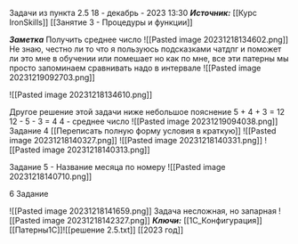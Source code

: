 
Задачи из пункта 2.5
 18 - декабрь - 2023  13:30 
***Источник:***  [[Курс IronSkills]] [[Занятие 3 - Процедуры и функции]]

***Заметка*** 
Получить среднее число
![[Pasted image 20231218134602.png]]
Не знаю, честно ли то что я пользуюсь подсказками чатдпг
и поможет ли это мне в обучении или помешает
но как по мне, все эти патерны мы просто запоминаем
сравнивать надо в интервале
![[Pasted image 20231219092703.png]]

![[Pasted image 20231218134610.png]]

Другое решение этой задачи  ниже небольшое пояснение
5 + 4 + 3 = 12
12 - 5 - 3 = 4     4 - среднее число
![[Pasted image 20231219094038.png]]
Задание 4 [[Переписать полную форму условия в краткую]]
![[Pasted image 20231218140327.png]]
![[Pasted image 20231218140331.png]]
![[Pasted image 20231218140313.png]]

Задание 5 - Название месяца по номеру
![[Pasted image 20231218140710.png]]

6 Задание


![[Pasted image 20231218141659.png]]
 Задача несложная, но запарная
 ![[Pasted image 20231218142327.png]]
***Ключи:*** [[1С_Конфигурация]] [[Патерны1С]]![[решение 2.5.txt]]  [[2023 год]]